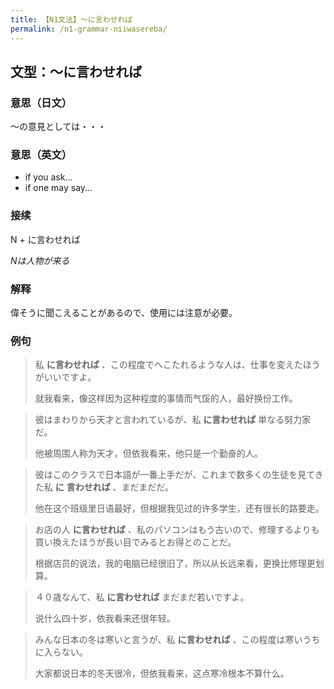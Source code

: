 ```yaml
---
title: 【N1文法】〜に言わせれば
permalink: /n1-grammar-niiwasereba/
---
```


## 文型：〜に言わせれば

### 意思（日文）

〜の意見としては・・・

### 意思（英文）

- if you ask... 
- if one may say...

### 接续

N + に言わせれば

*Nは人物が来る*

### 解释

偉そうに聞こえることがあるので、使用には注意が必要。

### 例句

> 私 **に言わせれば** 、この程度でへこたれるような人は、仕事を変えたほうがいいですよ。
> 
> 就我看来，像这样因为这种程度的事情而气馁的人，最好换份工作。

> 彼はまわりから天才と言われているが、私 **に言わせれば** 単なる努力家だ。
> 
> 他被周围人称为天才，但依我看来，他只是一个勤奋的人。

> 彼はこのクラスで日本語が一番上手だが、これまで数多くの生徒を見てきた私 **に** **言わせれば** 、まだまだだ。
> 
> 他在这个班级里日语最好，但根据我见过的许多学生，还有很长的路要走。

> お店の人 **に言わせれば** 、私のパソコンはもう古いので、修理するよりも買い換えたほうが長い目でみるとお得とのことだ。
> 
> 根据店员的说法，我的电脑已经很旧了，所以从长远来看，更换比修理更划算。

> ４０歳なんて、私 **に言わせれば** まだまだ若いですよ。
> 
> 说什么四十岁，依我看来还很年轻。

> みんな日本の冬は寒いと言うが、私 **に言わせれば** 、この程度は寒いうちに入らない。
> 
> 大家都说日本的冬天很冷，但依我看来，这点寒冷根本不算什么。